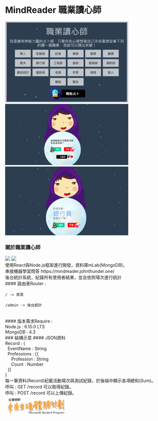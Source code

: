 # MindReader 職業讀心師
<img src="public/img/gitdemo0.png" width="400"><br>
<img src="public/img/gitdemo1.png" width="400"><br>
<img src="public/img/gitdemo2.png" width="400"><br>
### 關於職業讀心師
<img src="https://www.echosteg.com/images/blog/standard/nodejs_logo.png" width="200">
<img src="https://raw.githubusercontent.com/rexxars/react-hexagon/master/logo/react-hexagon.png" width="170"><br>
使用React與Node.js框架進行開發，資料庫mLab(MongoDB)。<br>
串接機器學習問答 https://mindreader.johnthunder.one/ <br>
後台統計系統，紀錄所有使用者結果，並且依照場次進行統計<br>
#### 路由表Router : <br>
<code>
/ -> 首頁<br>
/admin -> 後台統計<br>
</code><br>
#### 版本需求Require : <br>
Node.js : 6.10.0 LTS<br>
MongoDB : 4.3<br>
### 結構示意
#### JSON資料<br>
Record : {<br>
&nbsp;&nbsp;EventName : String<br>
&nbsp;&nbsp;Professions : [{<br>
&nbsp;&nbsp;&nbsp;&nbsp;&nbsp;Profession : String<br>
&nbsp;&nbsp;&nbsp;&nbsp;&nbsp;Count : Number<br>
&nbsp;&nbsp;}]<br>
}<br>
每一筆資料(Record)紀載活動場次與測試紀錄，於後端中顯示各項總和(Sum)。<br>
呼叫 : GET /record 可以取得紀錄。<br>
呼叫 : POST /record 可以上傳紀錄。<br>

<img src="public/img/ms-logo.png" width="200">
